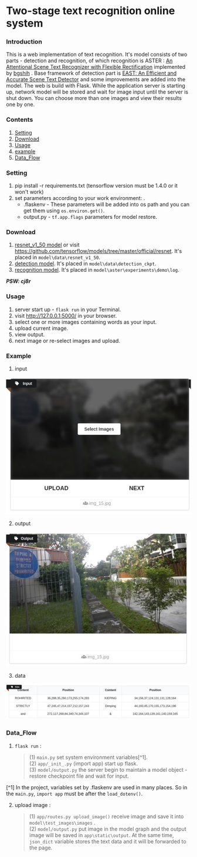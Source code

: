 
# Two-stage text recognition online system

### Introduction
This is a web implementation of text recognition. 
It's model consists of two parts - detection and recognition, of which recognition is ASTER : [An Attentional Scene Text Recognizer with Flexible Rectification](https://ieeexplore.ieee.org/document/8395027) implemented by [bgshih](https://github.com/bgshih/aster) . Base framework of detection part is [EAST: An Efficient and Accurate Scene Text Detector](https://arxiv.org/abs/1704.03155v2) and some improvements are added into the model. 
The web is build with Flask. While the application server is starting up, network model will be stored and wait for image input until the server is shut down. You can choose more than one images and view their results one by one.


### Contents
1. [Setting](#Setting)
2. [Download](#download)
3. [Usage](#Usage)
4. [example](#Example)
5. [Data_Flow](#Data_Flow)

### Setting
1. pip install -r requirements.txt (tensorflow version must be 1.4.0 or it won't work)
2. set parameters according to your work environment: .
   + .flaskenv - These parameters will be added into os path and you can get them using `os.environ.get()`.
   + output.py - `tf.app.flags` parameters for model restore.

### Download
1. [resnet_v1_50 model](https://pan.baidu.com/s/175XSH2LIrRU2YJ9FwJGIrg) or visit https://github.com/tensorflow/models/tree/master/official/resnet. It's placed in  `model\data\resnet_v1_50`.
2. [detection model](https://pan.baidu.com/s/175XSH2LIrRU2YJ9FwJGIrg). It's placed in `model\data\detection_ckpt`.
3. [recognition model](https://pan.baidu.com/s/175XSH2LIrRU2YJ9FwJGIrg). It's placed in `model\aster\experiments\demo\log`.

***PSW: cj8r***

### Usage
1. server start up - `flask run` in your Terminal.
2. visit http://127.0.0.1:5000/ in your browser.
3. select one or more images containing words as your input.
4. upload current image.
5. view output.
6. next image or re-select images and upload.


### Example
1. input

![input](demo_image/input.jpg)

2. output

![output](demo_image/output.jpg)

3. data

![data](demo_image/data.jpg)


### Data_Flow
1. `flask run` : 
   > (1) `main.py` set system environment variables[^1].  </br>
   > (2) `app/_init_.py` (import app)  start up flask. </br>
   > (3) `model/output.py` the server begin to maintain a model object - restore checkpoint file and wait for input.</br>

[^1] In the project, variables set by .flaskenv are used in many places. So in the `main.py`, `import app` must be after the `load_dotenv()`.

2. upload image :
   > (1) `app/routes.py upload_image()` receive image and save it into `model\test_images\images` .</br>
   > (2) `model/output.py` put image in the model graph and the output image will be saved in `app\static\output`. At the same time, `json_dict` variable stores the text data and it will be forwarded to the page.</br>
